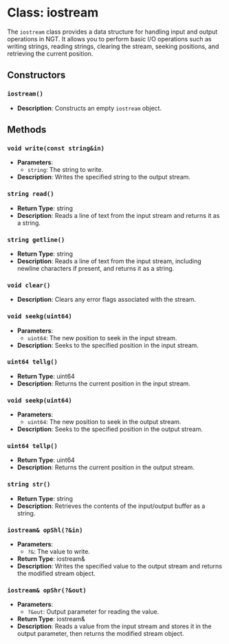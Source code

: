 # Class: iostream

The `iostream` class provides a data structure for handling input and output operations in NGT. It allows you to perform basic I/O operations such as writing strings, reading strings, clearing the stream, seeking positions, and retrieving the current position.

## Constructors

### `iostream()`
- **Description**: Constructs an empty `iostream` object.


## Methods

### `void write(const string&in)`
- **Parameters**:
  - `string`: The string to write.
- **Description**: Writes the specified string to the output stream.

### `string read()`
- **Return Type**: string
- **Description**: Reads a line of text from the input stream and returns it as a string.

### `string getline()`
- **Return Type**: string
- **Description**: Reads a line of text from the input stream, including newline characters if present, and returns it as a string.

### `void clear()`
- **Description**: Clears any error flags associated with the stream.

### `void seekg(uint64)`
- **Parameters**:
  - `uint64`: The new position to seek in the input stream.
- **Description**: Seeks to the specified position in the input stream.

### `uint64 tellg()`
- **Return Type**: uint64
- **Description**: Returns the current position in the input stream.

### `void seekp(uint64)`
- **Parameters**:
  - `uint64`: The new position to seek in the output stream.
- **Description**: Seeks to the specified position in the output stream.

### `uint64 tellp()`
- **Return Type**: uint64
- **Description**: Returns the current position in the output stream.

### `string str()`
- **Return Type**: string
- **Description**: Retrieves the contents of the input/output buffer as a string.

### `iostream& opShl(?&in)`
- **Parameters**:
  - `?&`: The value to write.
- **Return Type**: iostream&
- **Description**: Writes the specified value to the output stream and returns the modified stream object.

### `iostream& opShr(?&out)`
- **Parameters**:
  - `?&out`: Output parameter for reading the value.
- **Return Type**: iostream&
- **Description**: Reads a value from the input stream and stores it in the output parameter, then returns the modified stream object.
